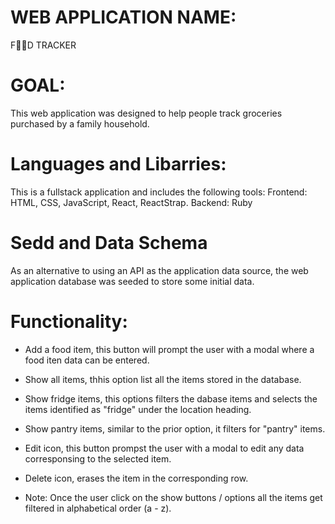 # WEB APPLICATION NAME:

F🍎🍏D TRACKER

# GOAL:

This web application was designed to help people track groceries purchased by a family household.

# Languages and Libarries:

This is a fullstack application and includes the following tools:
Frontend: HTML, CSS, JavaScript, React, ReactStrap.
Backend: Ruby

# Sedd and Data Schema

As an alternative to using an API as the application data source, the web application database was seeded to store some initial data.

# Functionality:

- Add a food item, this button will prompt the user with a modal where a food iten data can be entered.

- Show all items, thhis option list all the items stored in the database.

- Show fridge items, this options filters the dabase items and selects the items identified as "fridge" under the location heading.

- Show pantry items, similar to the prior option, it filters for "pantry" items.

- Edit icon, this button prompst the user with a modal to edit any data corresponsing to the selected item.

- Delete icon, erases the item in the corresponding row.

- Note: Once the user click on the show buttons / options all the items get filtered in alphabetical order (a - z).
